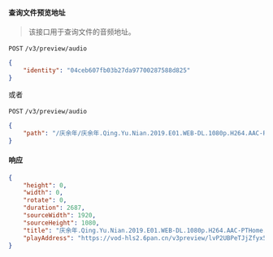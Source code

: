 #### 查询文件预览地址

> 该接口用于查询文件的音频地址。

```POST``` ```/v3/preview/audio```

```json
{
	"identity": "04ceb607fb03b27da97700287588d825"
}
```

或者

```POST``` ```/v3/preview/audio```

```json
{
	"path": "/庆余年/庆余年.Qing.Yu.Nian.2019.E01.WEB-DL.1080p.H264.AAC-PTHome.mp3"
}
```


#### 响应

```json
{
    "height": 0,
    "width": 0,
    "rotate": 0,
    "duration": 2687,
    "sourceWidth": 1920,
    "sourceHeight": 1080,
    "title": "庆余年.Qing.Yu.Nian.2019.E01.WEB-DL.1080p.H264.AAC-PTHome.mp3",
    "playAddress": "https://vod-hls2.6pan.cn/v3preview/lvP2UBPeTJjZfyx5O_bo828rhL0P2ac58652/1585164274/index.mp3?act=1585240883992&u=5&i=9e3f27235701065b32227b09e23fd2f5"
}
```
